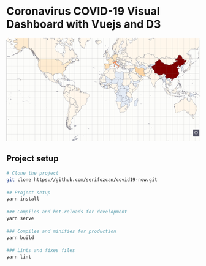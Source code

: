 # Coronavirus COVID-19 Visual Dashboard with Vuejs and D3

![](https://github.com/serifozcan/covid19-now/raw/master/public/preview.png)

## Project setup
```bash
# Clone the project
git clone https://github.com/serifozcan/covid19-now.git

## Project setup
yarn install

### Compiles and hot-reloads for development
yarn serve

### Compiles and minifies for production
yarn build

### Lints and fixes files
yarn lint
```

